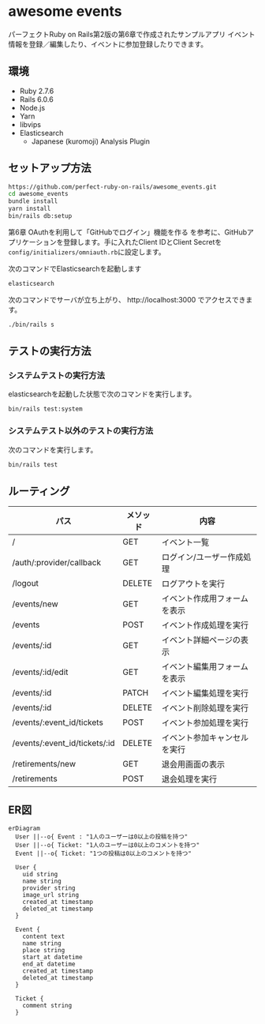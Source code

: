 # awesome events
パーフェクトRuby on Rails第2版の第6章で作成されたサンプルアプリ
イベント情報を登録／編集したり、イベントに参加登録したりできます。

## 環境
* Ruby 2.7.6
* Rails 6.0.6
* Node.js
* Yarn
* libvips
* Elasticsearch
  * Japanese (kuromoji) Analysis Plugin

## セットアップ方法

```sh
https://github.com/perfect-ruby-on-rails/awesome_events.git
cd awesome_events
bundle install
yarn install
bin/rails db:setup
```

第6章 OAuthを利用して「GitHubでログイン」機能を作る を参考に、GitHubアプリケーションを登録します。手に入れたClient IDとClient Secretを`config/initializers/omniauth.rb`に設定します。

次のコマンドでElasticsearchを起動します

```sh
elasticsearch
```

次のコマンドでサーバが立ち上がり、 http://localhost:3000 でアクセスできます。

```sh
./bin/rails s
```

## テストの実行方法

### システムテストの実行方法

elasticsearchを起動した状態で次のコマンドを実行します。

```sh
bin/rails test:system
```

### システムテスト以外のテストの実行方法

次のコマンドを実行します。

```sh
bin/rails test
```

## ルーティング
|  パス  |  メソッド  |  内容  |
| ---- | ---- | ---- |
|  /  |  GET  |  イベント一覧  |
|  /auth/:provider/callback  |  GET  |  ログイン/ユーザー作成処理  |
|  /logout  |  DELETE  |  ログアウトを実行  |
|  /events/new  |  GET  |  イベント作成用フォームを表示  |
|  /events  |  POST  |  イベント作成処理を実行  |
|  /events/:id  |  GET  |  イベント詳細ページの表示  |
|  /events/:id/edit  |  GET  |  イベント編集用フォームを表示  |
|  /events/:id  |  PATCH  |  イベント編集処理を実行  |
|  /events/:id  |  DELETE  |  イベント削除処理を実行  |
|  /events/:event_id/tickets  |  POST  |  イベント参加処理を実行  |
|  /events/:event_id/tickets/:id  |  DELETE  |  イベント参加キャンセルを実行  |
|  /retirements/new  |  GET  |  退会用画面の表示  |
|  /retirements  |  POST  |  退会処理を実行  |


## ER図
```mermaid
erDiagram
  User ||--o{ Event : "1人のユーザーは0以上の投稿を持つ"
  User ||--o{ Ticket: "1人のユーザーは0以上のコメントを持つ"
  Event ||--o{ Ticket: "1つの投稿は0以上のコメントを持つ"

  User {
    uid string
    name string
    provider string
    image_url string
    created_at timestamp
    deleted_at timestamp
  }

  Event {
    content text
    name string
    place string
    start_at datetime
    end_at datetime
    created_at timestamp
    deleted_at timestamp
  }

  Ticket {
    comment string
  }

```
